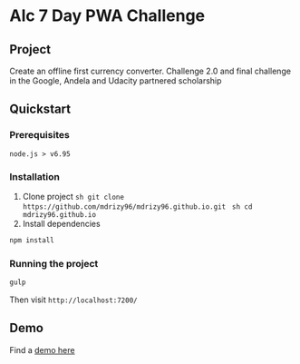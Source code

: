 # Alc 7 Day PWA Challenge

## Project
Create an offline first currency converter. Challenge 2.0 and final challenge in the Google, Andela and Udacity partnered scholarship

## Quickstart
### Prerequisites
```
node.js > v6.95
```

### Installation
1. Clone project
```sh git clone https://github.com/mdrizy96/mdrizy96.github.io.git ```
```sh cd mdrizy96.github.io ```
2. Install dependencies
```sh
npm install
```

### Running the project
```sh
gulp
```
Then visit ``` http://localhost:7200/ ```

## Demo
Find a [demo here](https://mdrizy96.github.io)
